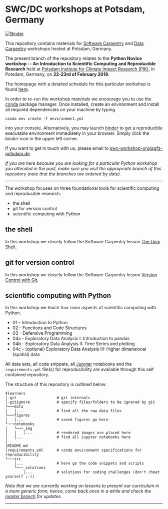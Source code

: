 # SWC/DC workshops at Potsdam, Germany

[![Binder](https://mybinder.org/badge.svg)](https://mybinder.org/v2/gh/swc-bb/4learners_python/master)

This repository contains materials for [Software Carpentry](https://software-carpentry.org/) and [Data Carpentry](http://www.datacarpentry.org/) workshops hosted at Potsdam, Germany.

The present branch of the repository relates to the **Python Novice workshop -- An Introduction to Scientific Computing and Reproducible Research** held at [Potsdam Institute for Climate Impact Research (PIK)](https://www.pik-potsdam.de/), in Potsdam, Germany, on **22-23rd of February 2018**.

The homepage with a detailed schedule for this particular workshop is found [here](https://swc-bb.github.io/2018-02-22-Potsdam-Berlin/).

In order to re-run the workshop materials we encourage you to use the [conda](https://conda.io/docs/) package manager. Once installed, create an environment and install all required dependencies on your machine by typing 

`conda env create -f environment.yml`

into your console. Alternatively, you may launch [binder](https://binderhub.readthedocs.io/en/latest/) to get a reproducible executable environment immediately in your browser. Simply click the _binder_ icon in the upper left corner.

If you want to get in touch with us, please email to swc-workshop-org@gfz-potsdam.de.

_If you are here because you are looking for a particular Python workshop you attended in the past, make sure you visit the appropriate branch of this repository (note that the branches are ordered by date)._


***

The workshop focuses on three foundational tools for scientific computing and reproducible research:
* the shell
* git for version control
* scientific computing with Python


## the shell

In this workshop we closely follow the Software Carpentry lesson [The Unix Shell](https://swcarpentry.github.io/shell-novice/).

## git for version control

In this workshop we closely follow the Software Carpentry lesson [Version Control with Git](https://swcarpentry.github.io/git-novice/).


## scientific computing with Python

In this workshop we teach four main aspects of scientific computing with Python.

* 01 - Introduction to Python
* 02 - Functions and Code Structures
* 03 - Defensive Programming
* 04a - Exploratory Data Analysis I: Introduction to pandas
* 04b - Exploratory Data Analysis II: Time Series and plotting
* 04c - (optional) Exploratory Data Analysis III: Higher dimensional (spatial) data

All data sets, all code snippets, all [Jupyter](http://jupyter.org/) notebooks and the `requirements.yml` file(s) for reproducibility are available through this self contained repository.

The structure of this repository is outlined below:

    4learners
    │.git                  # git internals
    │.gitignore            # specify files/folders to be ignored by git
    └───data
    │   │...               # find all the raw data files
    └───figures
    │   │...               # saved figures go here
    └───notebooks
    │   └───_img
    │   │   │...           # rendered images are placed here
    │   │...               # find all Jupyter notebooks here
    │
    │README.md
    │requirements.yml      # conda environment specifications for reproducibility
    └───src
        │...               # here go the code snippets and scripts
        └───_solutions
            │...           # solutions for coding challenges (don't cheat yourself ;-))


_Note that we are currently working on lessons to present our curriculum in a more generic form, hence, come back once in a while and check the [master branch](https://github.com/swc-bb/4learners_python) for updates._


 ***
